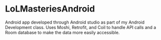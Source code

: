 # LoLMasteriesAndroid

Android app developed through Android studio as part of my Android Development class.
Uses Moshi, Retrofit, and Coil to handle API calls
and a Room database to make the data more easily accessible.
